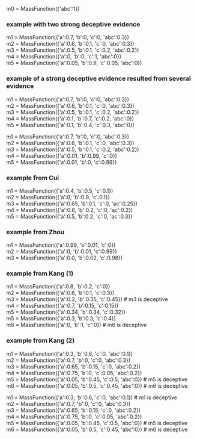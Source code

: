 m0 = MassFunction({'abc':1})


### example with two strong deceptive evidence
m1 = MassFunction({'a':0.7, 'b':0, 'c':0, 'abc':0.3})  
m2 = MassFunction({'a':0.6, 'b':0.1, 'c':0, 'abc':0.3})  
m3 = MassFunction({'a':0.5, 'b':0.1, 'c':0.2, 'abc':0.2})  
m4 = MassFunction({'a':0, 'b':0, 'c':1, 'abc':0})  
m5 = MassFunction({'a':0.05, 'b':0.9, 'c':0.05, 'abc':0})  


### example of a strong deceptive evidence resulted from several evidence
m1 = MassFunction({'a':0.7, 'b':0, 'c':0, 'abc':0.3})  
m2 = MassFunction({'a':0.6, 'b':0.1, 'c':0, 'abc':0.3})  
m3 = MassFunction({'a':0.5, 'b':0.1, 'c':0.2, 'abc':0.2})  
m4 = MassFunction({'a':0.1, 'b':0.7, 'c':0.2, 'abc':0})  
m5 = MassFunction({'a':0.1, 'b':0.4, 'c':0.3, 'abc':0})  


m1 = MassFunction({'a':0.7, 'b':0, 'c':0, 'abc':0.3})  
m2 = MassFunction({'a':0.6, 'b':0.1, 'c':0, 'abc':0.3})  
m3 = MassFunction({'a':0.5, 'b':0.1, 'c':0.2, 'abc':0.2})  
m4 = MassFunction({'a':0.01, 'b':0.99, 'c':0})  
m5 = MassFunction({'a':0.01, 'b':0, 'c':0.99})  


### example from Cui
m1 = MassFunction({'a':0.4, 'b':0.5, 'c':0.1})  
m2 = MassFunction({'a':0, 'b':0.9, 'c':0.1})  
m3 = MassFunction({'a':0.65, 'b':0.1, 'c':0, 'ac':0.25})  
m4 = MassFunction({'a':0.6, 'b':0.2, 'c':0, 'ac':0.2})  
m5 = MassFunction({'a':0.5, 'b':0.2, 'c':0, 'ac':0.3})  


### example from Zhou
m1 = MassFunction({'a':0.99, 'b':0.01, 'c':0})  
m2 = MassFunction({'a':0, 'b':0.01, 'c':0.99})  
m3 = MassFunction({'a':0.0, 'b':0.02, 'c':0.98})  


### example from Kang (1)
m1 = MassFunction({'a':0.8, 'b':0.2, 'c':0})  
m2 = MassFunction({'a':0.6, 'b':0.1, 'c':0.3})  
m3 = MassFunction({'a':0.2, 'b':0.35, 'c':0.45}) # m3 is deceptive  
m4 = MassFunction({'a':0.7, 'b':0.15, 'c':0.15})  
m5 = MassFunction({'a':0.34, 'b':0.34, 'c':0.32})  
m5 = MassFunction({'a':0.3, 'b':0.3, 'c':0.4})  
m6 = MassFunction({'a':0, 'b':1, 'c':0}) # m6 is deceptive  


### example from Kang (2)
m1 = MassFunction({'a':0.3, 'b':0.6, 'c':0, 'abc':0.1})  
m2 = MassFunction({'a':0.7, 'b':0, 'c':0, 'abc':0.3})  
m3 = MassFunction({'a':0.65, 'b':0.15, 'c':0, 'abc':0.2})   
m4 = MassFunction({'a':0.75, 'b':0, 'c':0.05, 'abc':0.2})  
m5 = MassFunction({'a':0.05, 'b':0.45, 'c':0.5, 'abc':0}) # m5 is deceptive  
m6 = MassFunction({'a':0.05, 'b':0.5, 'c':0.45, 'abc':0}) # m6 is deceptive  


m1 = MassFunction({'a':0.3, 'b':0.6, 'c':0, 'abc':0.1}) # m1 is deceptive  
m2 = MassFunction({'a':0.7, 'b':0, 'c':0, 'abc':0.3})   
m3 = MassFunction({'a':0.65, 'b':0.15, 'c':0, 'abc':0.2})   
m4 = MassFunction({'a':0.75, 'b':0, 'c':0.05, 'abc':0.2})  
m5 = MassFunction({'a':0.05, 'b':0.45, 'c':0.5, 'abc':0}) # m5 is deceptive   
m6 = MassFunction({'a':0.05, 'b':0.5, 'c':0.45, 'abc':0}) # m6 is deceptive  
